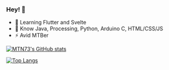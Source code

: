 ### Hey! 👋

- 🌱 Learning Flutter and Svelte
- 💬 Know Java, Processing, Python, Arduino C, HTML/CSS/JS
- ⚡ Avid MTBer


[![MTN73's GitHub stats](https://github-readme-stats.vercel.app/api?username=MTN73)](https://github.com/anuraghazra/github-readme-stats)

[![Top Langs](https://github-readme-stats.vercel.app/api/top-langs/?username=MTN73&layout=compact&langs_count=10&hide=c,swift,kotlin,objective-c,cmake)](https://github.com/anuraghazra/github-readme-stats)
